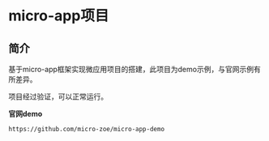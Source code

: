 # micro-app项目

## 简介

基于micro-app框架实现微应用项目的搭建，此项目为demo示例，与官网示例有所差异。

项目经过验证，可以正常运行。





**官网demo**

`https://github.com/micro-zoe/micro-app-demo`
